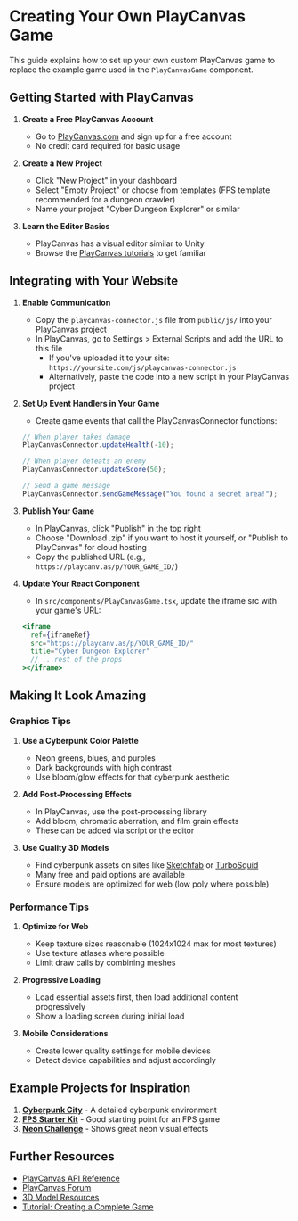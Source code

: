 # Creating Your Own PlayCanvas Game

This guide explains how to set up your own custom PlayCanvas game to replace the example game used in the `PlayCanvasGame` component.

## Getting Started with PlayCanvas

1. **Create a Free PlayCanvas Account**
   - Go to [PlayCanvas.com](https://playcanvas.com) and sign up for a free account
   - No credit card required for basic usage

2. **Create a New Project**
   - Click "New Project" in your dashboard
   - Select "Empty Project" or choose from templates (FPS template recommended for a dungeon crawler)
   - Name your project "Cyber Dungeon Explorer" or similar

3. **Learn the Editor Basics**
   - PlayCanvas has a visual editor similar to Unity
   - Browse the [PlayCanvas tutorials](https://developer.playcanvas.com/en/tutorials/) to get familiar

## Integrating with Your Website

1. **Enable Communication**
   - Copy the `playcanvas-connector.js` file from `public/js/` into your PlayCanvas project
   - In PlayCanvas, go to Settings > External Scripts and add the URL to this file
     - If you've uploaded it to your site: `https://yoursite.com/js/playcanvas-connector.js`
     - Alternatively, paste the code into a new script in your PlayCanvas project

2. **Set Up Event Handlers in Your Game**
   - Create game events that call the PlayCanvasConnector functions:
   ```javascript
   // When player takes damage
   PlayCanvasConnector.updateHealth(-10);
   
   // When player defeats an enemy
   PlayCanvasConnector.updateScore(50);
   
   // Send a game message
   PlayCanvasConnector.sendGameMessage("You found a secret area!");
   ```

3. **Publish Your Game**
   - In PlayCanvas, click "Publish" in the top right
   - Choose "Download .zip" if you want to host it yourself, or "Publish to PlayCanvas" for cloud hosting
   - Copy the published URL (e.g., `https://playcanv.as/p/YOUR_GAME_ID/`)

4. **Update Your React Component**
   - In `src/components/PlayCanvasGame.tsx`, update the iframe src with your game's URL:
   ```jsx
   <iframe
     ref={iframeRef}
     src="https://playcanv.as/p/YOUR_GAME_ID/" 
     title="Cyber Dungeon Explorer"
     // ...rest of the props
   ></iframe>
   ```

## Making It Look Amazing

### Graphics Tips
1. **Use a Cyberpunk Color Palette**
   - Neon greens, blues, and purples
   - Dark backgrounds with high contrast
   - Use bloom/glow effects for that cyberpunk aesthetic

2. **Add Post-Processing Effects**
   - In PlayCanvas, use the post-processing library
   - Add bloom, chromatic aberration, and film grain effects
   - These can be added via script or the editor

3. **Use Quality 3D Models**
   - Find cyberpunk assets on sites like [Sketchfab](https://sketchfab.com) or [TurboSquid](https://turbosquid.com)
   - Many free and paid options are available
   - Ensure models are optimized for web (low poly where possible)

### Performance Tips
1. **Optimize for Web**
   - Keep texture sizes reasonable (1024x1024 max for most textures)
   - Use texture atlases where possible
   - Limit draw calls by combining meshes

2. **Progressive Loading**
   - Load essential assets first, then load additional content progressively
   - Show a loading screen during initial load

3. **Mobile Considerations**
   - Create lower quality settings for mobile devices
   - Detect device capabilities and adjust accordingly

## Example Projects for Inspiration

1. **[Cyberpunk City](https://playcanvas.com/project/446537/overview/cyberpunk-city)** - A detailed cyberpunk environment
2. **[FPS Starter Kit](https://playcanvas.com/project/435733/overview/fps-starter-kit)** - Good starting point for an FPS game
3. **[Neon Challenge](https://playcanvas.com/project/446331/overview/neon-challenge)** - Shows great neon visual effects

## Further Resources

- [PlayCanvas API Reference](https://developer.playcanvas.com/en/api/)
- [PlayCanvas Forum](https://forum.playcanvas.com/)
- [3D Model Resources](https://developer.playcanvas.com/en/user-manual/assets/models/loading/)
- [Tutorial: Creating a Complete Game](https://developer.playcanvas.com/en/tutorials/mini-games/gem-quest/) 